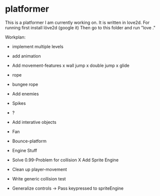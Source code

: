 platformer
==========

This is a platformer I am currently working on. It is written in love2d.
For running first install löve2d (google it)
Then go to this folder and run "love ."

Workplan:
- implement multiple levels

- add animation

- Add movement-features
 x wall jump
 x double jump
 x glide
 - rope
 - bungee rope
 
- Add enemies
 - Spikes
 - ?
 
- Add interative objects
 - Fan
 - Bounce-platform
 
- Engine Stuff
 - Solve 0.99-Problem for collision
 X Add Sprite Engine
 - Clean up player-movement
 - Write generic collision test
 - Generalize controls -> Pass keypressed to spriteEngine
 
